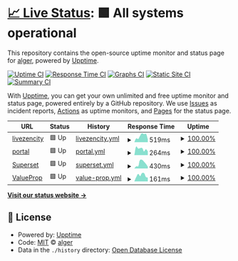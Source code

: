 # [📈 Live Status](https://algers.github.io/zencity-status): <!--live status--> **🟩 All systems operational**

This repository contains the open-source uptime monitor and status page for [alger](https://algers.github.io/zencity-status), powered by [Upptime](https://github.com/upptime/upptime).

[![Uptime CI](https://github.com/algers/zencity-status/workflows/Uptime%20CI/badge.svg)](https://github.com/algers/zencity-status/actions?query=workflow%3A%22Uptime+CI%22)
[![Response Time CI](https://github.com/algers/zencity-status/workflows/Response%20Time%20CI/badge.svg)](https://github.com/algers/zencity-status/actions?query=workflow%3A%22Response+Time+CI%22)
[![Graphs CI](https://github.com/algers/zencity-status/workflows/Graphs%20CI/badge.svg)](https://github.com/algers/zencity-status/actions?query=workflow%3A%22Graphs+CI%22)
[![Static Site CI](https://github.com/algers/zencity-status/workflows/Static%20Site%20CI/badge.svg)](https://github.com/algers/zencity-status/actions?query=workflow%3A%22Static+Site+CI%22)
[![Summary CI](https://github.com/algers/zencity-status/workflows/Summary%20CI/badge.svg)](https://github.com/algers/zencity-status/actions?query=workflow%3A%22Summary+CI%22)

With [Upptime](https://upptime.js.org), you can get your own unlimited and free uptime monitor and status page, powered entirely by a GitHub repository. We use [Issues](https://github.com/algers/zencity-status/issues) as incident reports, [Actions](https://github.com/algers/zencity-status/actions) as uptime monitors, and [Pages](https://algers.github.io/zencity-status) for the status page.

<!--start: status pages-->
<!-- This summary is generated by Upptime (https://github.com/upptime/upptime) -->
<!-- Do not edit this manually, your changes will be overwritten -->
<!-- prettier-ignore -->
| URL | Status | History | Response Time | Uptime |
| --- | ------ | ------- | ------------- | ------ |
| <img alt="" src="https://favicons.githubusercontent.com/www.livezencity.com" height="13"> [livezencity](https://www.livezencity.com) | 🟩 Up | [livezencity.yml](https://github.com/algers/zencity-status/commits/HEAD/history/livezencity.yml) | <details><summary><img alt="Response time graph" src="./graphs/livezencity/response-time-week.png" height="20"> 519ms</summary><br><a href="https://algers.github.io/zencity-status/history/livezencity"><img alt="Response time 726" src="https://img.shields.io/endpoint?url=https%3A%2F%2Fraw.githubusercontent.com%2Falgers%2Fzencity-status%2FHEAD%2Fapi%2Flivezencity%2Fresponse-time.json"></a><br><a href="https://algers.github.io/zencity-status/history/livezencity"><img alt="24-hour response time 295" src="https://img.shields.io/endpoint?url=https%3A%2F%2Fraw.githubusercontent.com%2Falgers%2Fzencity-status%2FHEAD%2Fapi%2Flivezencity%2Fresponse-time-day.json"></a><br><a href="https://algers.github.io/zencity-status/history/livezencity"><img alt="7-day response time 519" src="https://img.shields.io/endpoint?url=https%3A%2F%2Fraw.githubusercontent.com%2Falgers%2Fzencity-status%2FHEAD%2Fapi%2Flivezencity%2Fresponse-time-week.json"></a><br><a href="https://algers.github.io/zencity-status/history/livezencity"><img alt="30-day response time 439" src="https://img.shields.io/endpoint?url=https%3A%2F%2Fraw.githubusercontent.com%2Falgers%2Fzencity-status%2FHEAD%2Fapi%2Flivezencity%2Fresponse-time-month.json"></a><br><a href="https://algers.github.io/zencity-status/history/livezencity"><img alt="1-year response time 722" src="https://img.shields.io/endpoint?url=https%3A%2F%2Fraw.githubusercontent.com%2Falgers%2Fzencity-status%2FHEAD%2Fapi%2Flivezencity%2Fresponse-time-year.json"></a></details> | <details><summary><a href="https://algers.github.io/zencity-status/history/livezencity">100.00%</a></summary><a href="https://algers.github.io/zencity-status/history/livezencity"><img alt="All-time uptime 99.79%" src="https://img.shields.io/endpoint?url=https%3A%2F%2Fraw.githubusercontent.com%2Falgers%2Fzencity-status%2FHEAD%2Fapi%2Flivezencity%2Fuptime.json"></a><br><a href="https://algers.github.io/zencity-status/history/livezencity"><img alt="24-hour uptime 100.00%" src="https://img.shields.io/endpoint?url=https%3A%2F%2Fraw.githubusercontent.com%2Falgers%2Fzencity-status%2FHEAD%2Fapi%2Flivezencity%2Fuptime-day.json"></a><br><a href="https://algers.github.io/zencity-status/history/livezencity"><img alt="7-day uptime 100.00%" src="https://img.shields.io/endpoint?url=https%3A%2F%2Fraw.githubusercontent.com%2Falgers%2Fzencity-status%2FHEAD%2Fapi%2Flivezencity%2Fuptime-week.json"></a><br><a href="https://algers.github.io/zencity-status/history/livezencity"><img alt="30-day uptime 99.56%" src="https://img.shields.io/endpoint?url=https%3A%2F%2Fraw.githubusercontent.com%2Falgers%2Fzencity-status%2FHEAD%2Fapi%2Flivezencity%2Fuptime-month.json"></a><br><a href="https://algers.github.io/zencity-status/history/livezencity"><img alt="1-year uptime 99.78%" src="https://img.shields.io/endpoint?url=https%3A%2F%2Fraw.githubusercontent.com%2Falgers%2Fzencity-status%2FHEAD%2Fapi%2Flivezencity%2Fuptime-year.json"></a></details>
| <img alt="" src="https://favicons.githubusercontent.com/portal.zencity.tools" height="13"> [portal](https://portal.zencity.tools) | 🟩 Up | [portal.yml](https://github.com/algers/zencity-status/commits/HEAD/history/portal.yml) | <details><summary><img alt="Response time graph" src="./graphs/portal/response-time-week.png" height="20"> 264ms</summary><br><a href="https://algers.github.io/zencity-status/history/portal"><img alt="Response time 357" src="https://img.shields.io/endpoint?url=https%3A%2F%2Fraw.githubusercontent.com%2Falgers%2Fzencity-status%2FHEAD%2Fapi%2Fportal%2Fresponse-time.json"></a><br><a href="https://algers.github.io/zencity-status/history/portal"><img alt="24-hour response time 174" src="https://img.shields.io/endpoint?url=https%3A%2F%2Fraw.githubusercontent.com%2Falgers%2Fzencity-status%2FHEAD%2Fapi%2Fportal%2Fresponse-time-day.json"></a><br><a href="https://algers.github.io/zencity-status/history/portal"><img alt="7-day response time 264" src="https://img.shields.io/endpoint?url=https%3A%2F%2Fraw.githubusercontent.com%2Falgers%2Fzencity-status%2FHEAD%2Fapi%2Fportal%2Fresponse-time-week.json"></a><br><a href="https://algers.github.io/zencity-status/history/portal"><img alt="30-day response time 260" src="https://img.shields.io/endpoint?url=https%3A%2F%2Fraw.githubusercontent.com%2Falgers%2Fzencity-status%2FHEAD%2Fapi%2Fportal%2Fresponse-time-month.json"></a><br><a href="https://algers.github.io/zencity-status/history/portal"><img alt="1-year response time 362" src="https://img.shields.io/endpoint?url=https%3A%2F%2Fraw.githubusercontent.com%2Falgers%2Fzencity-status%2FHEAD%2Fapi%2Fportal%2Fresponse-time-year.json"></a></details> | <details><summary><a href="https://algers.github.io/zencity-status/history/portal">100.00%</a></summary><a href="https://algers.github.io/zencity-status/history/portal"><img alt="All-time uptime 99.98%" src="https://img.shields.io/endpoint?url=https%3A%2F%2Fraw.githubusercontent.com%2Falgers%2Fzencity-status%2FHEAD%2Fapi%2Fportal%2Fuptime.json"></a><br><a href="https://algers.github.io/zencity-status/history/portal"><img alt="24-hour uptime 100.00%" src="https://img.shields.io/endpoint?url=https%3A%2F%2Fraw.githubusercontent.com%2Falgers%2Fzencity-status%2FHEAD%2Fapi%2Fportal%2Fuptime-day.json"></a><br><a href="https://algers.github.io/zencity-status/history/portal"><img alt="7-day uptime 100.00%" src="https://img.shields.io/endpoint?url=https%3A%2F%2Fraw.githubusercontent.com%2Falgers%2Fzencity-status%2FHEAD%2Fapi%2Fportal%2Fuptime-week.json"></a><br><a href="https://algers.github.io/zencity-status/history/portal"><img alt="30-day uptime 100.00%" src="https://img.shields.io/endpoint?url=https%3A%2F%2Fraw.githubusercontent.com%2Falgers%2Fzencity-status%2FHEAD%2Fapi%2Fportal%2Fuptime-month.json"></a><br><a href="https://algers.github.io/zencity-status/history/portal"><img alt="1-year uptime 99.98%" src="https://img.shields.io/endpoint?url=https%3A%2F%2Fraw.githubusercontent.com%2Falgers%2Fzencity-status%2FHEAD%2Fapi%2Fportal%2Fuptime-year.json"></a></details>
| <img alt="" src="https://favicons.githubusercontent.com/superset.zencity.tools" height="13"> [Superset](https://superset.zencity.tools) | 🟩 Up | [superset.yml](https://github.com/algers/zencity-status/commits/HEAD/history/superset.yml) | <details><summary><img alt="Response time graph" src="./graphs/superset/response-time-week.png" height="20"> 430ms</summary><br><a href="https://algers.github.io/zencity-status/history/superset"><img alt="Response time 571" src="https://img.shields.io/endpoint?url=https%3A%2F%2Fraw.githubusercontent.com%2Falgers%2Fzencity-status%2FHEAD%2Fapi%2Fsuperset%2Fresponse-time.json"></a><br><a href="https://algers.github.io/zencity-status/history/superset"><img alt="24-hour response time 137" src="https://img.shields.io/endpoint?url=https%3A%2F%2Fraw.githubusercontent.com%2Falgers%2Fzencity-status%2FHEAD%2Fapi%2Fsuperset%2Fresponse-time-day.json"></a><br><a href="https://algers.github.io/zencity-status/history/superset"><img alt="7-day response time 430" src="https://img.shields.io/endpoint?url=https%3A%2F%2Fraw.githubusercontent.com%2Falgers%2Fzencity-status%2FHEAD%2Fapi%2Fsuperset%2Fresponse-time-week.json"></a><br><a href="https://algers.github.io/zencity-status/history/superset"><img alt="30-day response time 441" src="https://img.shields.io/endpoint?url=https%3A%2F%2Fraw.githubusercontent.com%2Falgers%2Fzencity-status%2FHEAD%2Fapi%2Fsuperset%2Fresponse-time-month.json"></a><br><a href="https://algers.github.io/zencity-status/history/superset"><img alt="1-year response time 577" src="https://img.shields.io/endpoint?url=https%3A%2F%2Fraw.githubusercontent.com%2Falgers%2Fzencity-status%2FHEAD%2Fapi%2Fsuperset%2Fresponse-time-year.json"></a></details> | <details><summary><a href="https://algers.github.io/zencity-status/history/superset">100.00%</a></summary><a href="https://algers.github.io/zencity-status/history/superset"><img alt="All-time uptime 99.41%" src="https://img.shields.io/endpoint?url=https%3A%2F%2Fraw.githubusercontent.com%2Falgers%2Fzencity-status%2FHEAD%2Fapi%2Fsuperset%2Fuptime.json"></a><br><a href="https://algers.github.io/zencity-status/history/superset"><img alt="24-hour uptime 100.00%" src="https://img.shields.io/endpoint?url=https%3A%2F%2Fraw.githubusercontent.com%2Falgers%2Fzencity-status%2FHEAD%2Fapi%2Fsuperset%2Fuptime-day.json"></a><br><a href="https://algers.github.io/zencity-status/history/superset"><img alt="7-day uptime 100.00%" src="https://img.shields.io/endpoint?url=https%3A%2F%2Fraw.githubusercontent.com%2Falgers%2Fzencity-status%2FHEAD%2Fapi%2Fsuperset%2Fuptime-week.json"></a><br><a href="https://algers.github.io/zencity-status/history/superset"><img alt="30-day uptime 97.03%" src="https://img.shields.io/endpoint?url=https%3A%2F%2Fraw.githubusercontent.com%2Falgers%2Fzencity-status%2FHEAD%2Fapi%2Fsuperset%2Fuptime-month.json"></a><br><a href="https://algers.github.io/zencity-status/history/superset"><img alt="1-year uptime 99.41%" src="https://img.shields.io/endpoint?url=https%3A%2F%2Fraw.githubusercontent.com%2Falgers%2Fzencity-status%2FHEAD%2Fapi%2Fsuperset%2Fuptime-year.json"></a></details>
| <img alt="" src="https://favicons.githubusercontent.com/zencity.co" height="13"> [ValueProp](https://zencity.co) | 🟩 Up | [value-prop.yml](https://github.com/algers/zencity-status/commits/HEAD/history/value-prop.yml) | <details><summary><img alt="Response time graph" src="./graphs/value-prop/response-time-week.png" height="20"> 161ms</summary><br><a href="https://algers.github.io/zencity-status/history/value-prop"><img alt="Response time 153" src="https://img.shields.io/endpoint?url=https%3A%2F%2Fraw.githubusercontent.com%2Falgers%2Fzencity-status%2FHEAD%2Fapi%2Fvalue-prop%2Fresponse-time.json"></a><br><a href="https://algers.github.io/zencity-status/history/value-prop"><img alt="24-hour response time 90" src="https://img.shields.io/endpoint?url=https%3A%2F%2Fraw.githubusercontent.com%2Falgers%2Fzencity-status%2FHEAD%2Fapi%2Fvalue-prop%2Fresponse-time-day.json"></a><br><a href="https://algers.github.io/zencity-status/history/value-prop"><img alt="7-day response time 161" src="https://img.shields.io/endpoint?url=https%3A%2F%2Fraw.githubusercontent.com%2Falgers%2Fzencity-status%2FHEAD%2Fapi%2Fvalue-prop%2Fresponse-time-week.json"></a><br><a href="https://algers.github.io/zencity-status/history/value-prop"><img alt="30-day response time 142" src="https://img.shields.io/endpoint?url=https%3A%2F%2Fraw.githubusercontent.com%2Falgers%2Fzencity-status%2FHEAD%2Fapi%2Fvalue-prop%2Fresponse-time-month.json"></a><br><a href="https://algers.github.io/zencity-status/history/value-prop"><img alt="1-year response time 153" src="https://img.shields.io/endpoint?url=https%3A%2F%2Fraw.githubusercontent.com%2Falgers%2Fzencity-status%2FHEAD%2Fapi%2Fvalue-prop%2Fresponse-time-year.json"></a></details> | <details><summary><a href="https://algers.github.io/zencity-status/history/value-prop">100.00%</a></summary><a href="https://algers.github.io/zencity-status/history/value-prop"><img alt="All-time uptime 85.11%" src="https://img.shields.io/endpoint?url=https%3A%2F%2Fraw.githubusercontent.com%2Falgers%2Fzencity-status%2FHEAD%2Fapi%2Fvalue-prop%2Fuptime.json"></a><br><a href="https://algers.github.io/zencity-status/history/value-prop"><img alt="24-hour uptime 100.00%" src="https://img.shields.io/endpoint?url=https%3A%2F%2Fraw.githubusercontent.com%2Falgers%2Fzencity-status%2FHEAD%2Fapi%2Fvalue-prop%2Fuptime-day.json"></a><br><a href="https://algers.github.io/zencity-status/history/value-prop"><img alt="7-day uptime 100.00%" src="https://img.shields.io/endpoint?url=https%3A%2F%2Fraw.githubusercontent.com%2Falgers%2Fzencity-status%2FHEAD%2Fapi%2Fvalue-prop%2Fuptime-week.json"></a><br><a href="https://algers.github.io/zencity-status/history/value-prop"><img alt="30-day uptime 99.65%" src="https://img.shields.io/endpoint?url=https%3A%2F%2Fraw.githubusercontent.com%2Falgers%2Fzencity-status%2FHEAD%2Fapi%2Fvalue-prop%2Fuptime-month.json"></a><br><a href="https://algers.github.io/zencity-status/history/value-prop"><img alt="1-year uptime 84.35%" src="https://img.shields.io/endpoint?url=https%3A%2F%2Fraw.githubusercontent.com%2Falgers%2Fzencity-status%2FHEAD%2Fapi%2Fvalue-prop%2Fuptime-year.json"></a></details>

<!--end: status pages-->

[**Visit our status website →**](https://algers.github.io/zencity-status)

## 📄 License

- Powered by: [Upptime](https://github.com/upptime/upptime)
- Code: [MIT](./LICENSE) © [alger](https://algers.github.io/zencity-status)
- Data in the `./history` directory: [Open Database License](https://opendatacommons.org/licenses/odbl/1-0/)
